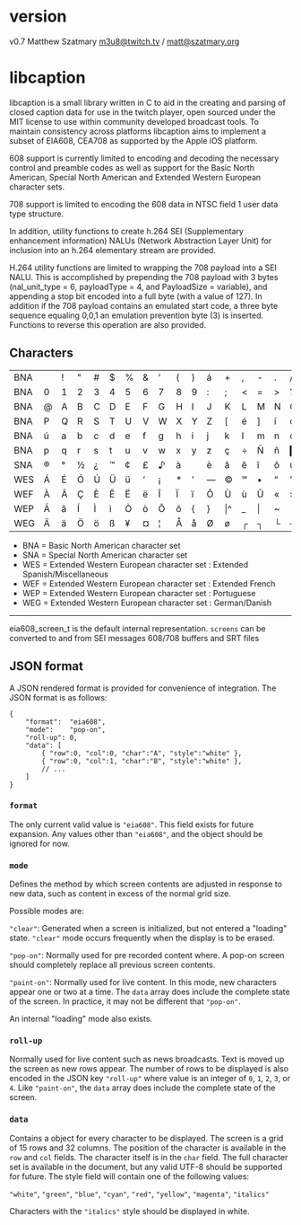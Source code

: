 # version
v0.7
Matthew Szatmary m3u8@twitch.tv / matt@szatmary.org

# libcaption

libcaption is a small library written in C to aid in the creating and parsing of closed caption data for use in the twitch player, open sourced under the MIT license to use within community developed broadcast tools. To maintain consistency across platforms libcaption aims to implement a subset of EIA608, CEA708 as supported by the Apple iOS platform.

608 support is currently limited to encoding and decoding the necessary control and preamble codes as well as support for the Basic North American, Special North American and Extended Western European character sets.

708 support is limited to encoding the 608 data in NTSC field 1 user data type structure.

In addition, utility functions to create h.264 SEI (Supplementary enhancement information) NALUs (Network Abstraction Layer Unit) for inclusion into an h.264 elementary stream are provided.

H.264 utility functions are limited to wrapping the 708 payload into a SEI NALU. This is accomplished by prepending the 708 payload with 3 bytes (nal_unit_type = 6, payloadType = 4, and PayloadSize = variable), and appending a stop bit encoded into a full byte (with a value of 127). In addition if the 708 payload contains an emulated start code, a three byte sequence equaling 0,0,1 an emulation prevention byte (3) is inserted. Functions to reverse this operation are also provided.

## Characters
| | | | | | | | | | | | | | | | | |
|---|---|---|---|---|---|---|---|---|---|---|---|---|---|---|---|---|
|BNA| |!|"|#|$|%|&|’|(|)|á|+|,|-|.|/|
|BNA|0|1|2|3|4|5|6|7|8|9|:|;|<|=|>|?|
|BNA|@|A|B|C|D|E|F|G|H|I|J|K|L|M|N|O|
|BNA|P|Q|R|S|T|U|V|W|X|Y|Z|[|é|]|í|ó|
|BNA|ú|a|b|c|d|e|f|g|h|i|j|k|l|m|n|o|
|BNA|p|q|r|s|t|u|v|w|x|y|z|ç|÷|Ñ|ñ|█|
|SNA|®|°|½|¿|™|¢|£|♪|à| |è|â|ê|î|ô|û|
|WES|Á|É|Ó|Ú|Ü|ü|‘|¡|*|'|—|©|℠|•|“|”|
|WEF|À|Â|Ç|È|Ê|Ë|ë|Î|Ï|ï|Ô|Ù|ù|Û|«|»|
|WEP|Ã|ã|Í|Ì|ì|Ò|ò|Õ|õ|{|}|\|^|_|\||~|
|WEG|Ä|ä|Ö|ö|ß|¥|¤|¦|Å|å|Ø|ø|┌|┐|└|┘|

* BNA = Basic North American character set
* SNA = Special North American character set
* WES = Extended Western European character set : Extended Spanish/Miscellaneous
* WEF = Extended Western European character set : Extended French
* WEP = Extended Western European character set : Portuguese
* WEG = Extended Western European character set : German/Danish


------
eia608_screen_t is the default internal representation. `screens` can be
converted to and from SEI messages 608/708 buffers and SRT files

## JSON format
A JSON rendered format is provided for convenience of integration. The JSON
format is as follows:

```
{
    "format":  "eia608",
    "mode":    "pop-on",
    "roll-up": 0,
    "data": [
        { "row":0, "col":0, "char":"A", "style":"white" },
        { "row":0, "col":1, "char":"B", "style":"white" },
        // ...
    ]
}
```

### `format`
The only current valid value is `"eia608"`. This field exists for
future expansion.  Any values other than `"eia608"`, and the object should be
ignored for now.

### `mode`
Defines the method by which screen contents are adjusted in response to
new data, such as content in excess of the normal grid size.

Possible modes are:

`"clear"`: Generated when a screen is initialized, but not entered a "loading"
state. `"clear"` mode  occurs frequently when the display is to be erased.

`"pop-on"`: Normally used for pre recorded content where. A pop-on screen should
completely replace all previous screen contents.

`"paint-on"`: Normally used for live content. In this mode, new characters
appear one or two at a time. The `data` array does include the complete state of
the screen. In practice, it may not be different that `"pop-on"`.

An internal "loading" mode also exists.

### `roll-up`
Normally used for live content such as news broadcasts. Text is moved up the
screen as new rows appear. The number of rows to be displayed is also encoded in
the JSON  key `"roll-up"` where value is an integer of `0`, `1`, `2`, `3`, or `4`.
Like `"paint-on"`, the `data` array does include the complete state of the screen.

### `data`
Contains a object for every character to be displayed. The screen is a grid of
15 rows and 32 columns. The position of the character is available in the `row`
and `col` fields. The character itself is in the `char` field. The full
character set is available in the document, but any valid UTF-8 should be
supported for future. The style field will contain one of the following values:

`"white"`, `"green"`, `"blue"`, `"cyan"`, `"red"`, `"yellow"`, `"magenta"`, `"italics"`

Characters with the `"italics"` style should be displayed in white.
